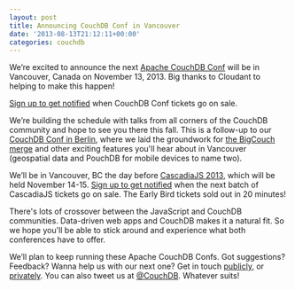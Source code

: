 ```yaml
---
layout: post
title: Announcing CouchDB Conf in Vancouver
date: '2013-08-13T21:12:11+00:00'
categories: couchdb
---
```

<p>We’re excited to announce the next <a href="http://conf.couchdb.org/">Apache CouchDB Conf</a> will be in Vancouver, Canada on November 13, 2013. Big thanks to Cloudant to helping to make this happen!</p>

<p><a href="https://tito.io/couchdb/vancouver-2013">Sign up to get notified</a> when CouchDB Conf tickets go on sale.</p>

<p>We’re building the schedule with talks from all corners of the CouchDB community and hope to see you there this fall. This is a follow-up to our <a href="http://conf.couchdb.org/couchdb-conf-berlin-january-2013/">CouchDB Conf in Berlin</a>, where we laid the groundwork for <a href="https://blogs.apache.org/couchdb/entry/welcome_bigcouch">the BigCouch merge</a> and other exciting features you'll hear about in Vancouver (geospatial data and PouchDB for mobile devices to name two).</p>

<p>We’ll be in Vancouver, BC the day before <a href="http://2013.cascadiajs.com/">CascadiaJS 2013</a>, which will be held November 14-15. <a href="https://tito.io/event-loop/cascadiajs-2013">Sign up to get notified</a> when the next batch of CascadiaJS tickets go on sale. The Early Bird tickets sold out in 20 minutes!</p>

<p>There's lots of crossover between the JavaScript and CouchDB communities. Data-driven web apps and CouchDB makes it a natural fit. So we hope you'll be able to stick around and experience what both conferences have to offer.</p>

<p>We’ll plan to keep running these Apache CouchDB Confs. Got suggestions? Feedback? Wanna help us with our next one? Get in touch <a href="mailto:dev@couchdb.apache.org">publicly</a>, or <a href="mailto:private@couchdb.apache.org">privately</a>. You can also tweet us at <a href="https://twitter.com/CouchDB">@CouchDB</a>. Whatever suits!</p>
